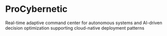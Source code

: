 # ProCybernetic
Real-time adaptive command center for autonomous systems and AI-driven decision optimization supporting cloud-native deployment patterns
